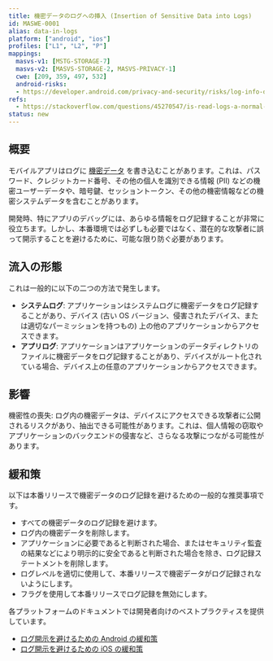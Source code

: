 ```yaml
---
title: 機密データのログへの挿入 (Insertion of Sensitive Data into Logs)
id: MASWE-0001
alias: data-in-logs
platform: ["android", "ios"]
profiles: ["L1", "L2", "P"]
mappings:
  masvs-v1: [MSTG-STORAGE-7]
  masvs-v2: [MASVS-STORAGE-2, MASVS-PRIVACY-1]
  cwe: [209, 359, 497, 532]
  android-risks:
  - https://developer.android.com/privacy-and-security/risks/log-info-disclosure
refs:
  - https://stackoverflow.com/questions/45270547/is-read-logs-a-normal-or-dangerous-android-permission
status: new
---
```


## 概要

モバイルアプリはログに [機密データ](https://github.com/coky-t/owasp-mastg-ja/blob/master/Document/0x04b-Mobile-App-Security-Testing.md#identifying-sensitive-data "Sensitive Data") を書き込むことがあります。これは、パスワード、クレジットカード番号、その他の個人を識別できる情報 (PII) などの機密ユーザーデータや、暗号鍵、セッショントークン、その他の機密情報などの機密システムデータを含むことがあります。

開発時、特にアプリのデバッグには、あらゆる情報をログ記録することが非常に役立ちます。しかし、本番環境では必ずしも必要ではなく、潜在的な攻撃者に誤って開示することを避けるために、可能な限り防ぐ必要があります。

## 流入の形態

これは一般的に以下の二つの方法で発生します。

- **システムログ**: アプリケーションはシステムログに機密データをログ記録することがあり、デバイス (古い OS バージョン、侵害されたデバイス、または適切なパーミッションを持つもの) 上の他のアプリケーションからアクセスできます。
- **アプリログ**: アプリケーションはアプリケーションのデータディレクトリのファイルに機密データをログ記録することがあり、デバイスがルート化されている場合、デバイス上の任意のアプリケーションからアクセスできます。

## 影響

機密性の喪失: ログ内の機密データは、デバイスにアクセスできる攻撃者に公開されるリスクがあり、抽出できる可能性があります。これは、個人情報の窃取やアプリケーションのバックエンドの侵害など、さらなる攻撃につながる可能性があります。

## 緩和策

以下は本番リリースで機密データのログ記録を避けるための一般的な推奨事項です。

- すべての機密データのログ記録を避けます。
- ログ内の機密データを削除します。
- アプリケーションに必要であると判断された場合、またはセキュリティ監査の結果などにより明示的に安全であると判断された場合を除き、ログ記録ステートメントを削除します。
- ログレベルを適切に使用して、本番リリースで機密データがログ記録されないようにします。
- フラグを使用して本番リリースでログ記録を無効にします。

各プラットフォームのドキュメントでは開発者向けのベストプラクティスを提供しています。

- [ログ開示を避けるための Android の緩和策](https://developer.android.com/privacy-and-security/risks/log-info-disclosure#mitigations)
- [ログ開示を避けるための iOS の緩和策](https://developer.apple.com/documentation/os/logging/generating_log_messages_from_your_code#3665948)
